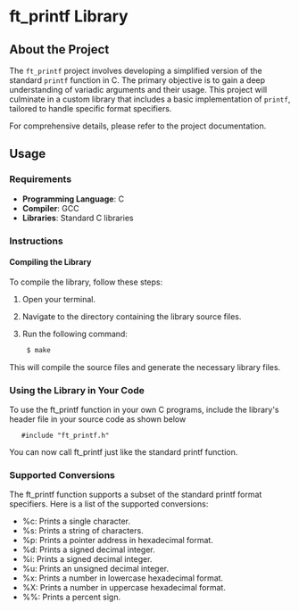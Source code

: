 # ft_printf Library

## About the Project

The `ft_printf` project involves developing a simplified version of the standard `printf` function in C. The primary objective is to gain a deep understanding of variadic arguments and their usage. This project will culminate in a custom library that includes a basic implementation of `printf`, tailored to handle specific format specifiers.

For comprehensive details, please refer to the project documentation.

## Usage

### Requirements

- **Programming Language**: C
- **Compiler**: GCC
- **Libraries**: Standard C libraries

### Instructions

#### Compiling the Library

To compile the library, follow these steps:

1. Open your terminal.
2. Navigate to the directory containing the library source files.
3. Run the following command:

   ```sh
    $ make

This will compile the source files and generate the necessary library files.

### Using the Library in Your Code
To use the ft_printf function in your own C programs, include the library's header file in your source code as shown below

       #include "ft_printf.h"

 You can now call ft_printf just like the standard printf function.

### Supported Conversions
The ft_printf function supports a subset of the standard printf format specifiers. Here is a list of the supported conversions:

- %c: Prints a single character.
- %s: Prints a string of characters.
- %p: Prints a pointer address in hexadecimal format.
- %d: Prints a signed decimal integer.
- %i: Prints a signed decimal integer.
- %u: Prints an unsigned decimal integer.
- %x: Prints a number in lowercase hexadecimal format.
- %X: Prints a number in uppercase hexadecimal format.
- %%: Prints a percent sign.
